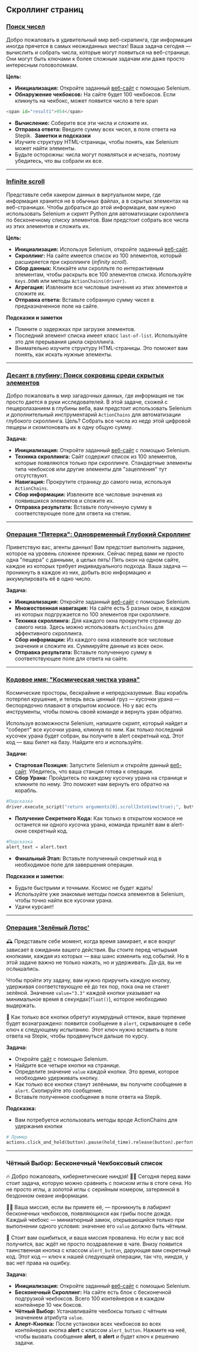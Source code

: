 ## Скроллинг страниц

### [Поиск чисел](https://github.com/vypiemzalyubov/qa-automation/blob/main/Selenium/Selenium%20Python/3.%20Page%20Scrolling/task_1.py)

Добро пожаловать в удивительный мир веб-скрапинга, где информация иногда прячется в самых неожиданных местах! Ваша задача сегодня — вычислить и собрать числа, которые могут появиться на веб-странице. Они могут быть ключами к более сложным задачам или даже просто интересным головоломкам.

**Цель:**
- **Инициализация:** Откройте заданный [веб-сайт](https://parsinger.ru/scroll/2/index.html) с помощью Selenium.
- **Обнаружение чекбоксов:** На сайте будет 100 чекбоксов. Если кликнуть на чекбокс, может появится число в теге span 
```python
​​​​​​​<span id="result1">954</span>
```
- **Вычисление:** Соберите все эти числа и сложите их. 
- **Отправка ответа:** Введите сумму всех чисел, в поле ответа на Stepik.
​​
**Заметки и подсказки**
- Изучите структуру HTML-страницы, чтобы понять, как Selenium может найти элементы.
- Будьте осторожны: числа могут появляться и исчезать, поэтому убедитесь, что вы собрали их все.

---

### [Infinite scroll](https://github.com/vypiemzalyubov/qa-automation/blob/main/Selenium/Selenium%20Python/3.%20Page%20Scrolling/task_2.py)

Представьте себя хакером данных в виртуальном мире, где информация хранится не в обычных файлах, а в скрытых элементах на веб-страницах. Чтобы добраться до этой информации, вам нужно использовать Selenium и скрипт Python для автоматизации скроллинга по бесконечному списку элементов. Вам предстоит собрать все числа из этих элементов и сложить их.

**Цель:**
- **Инициализация:** Используя Selenium, откройте заданный [веб-сайт](https://parsinger.ru/infiniti_scroll_1/).
- **Скроллинг:** На сайте имеется список из 100 элементов, который расширяется при скроллинге (*infinity scroll*).
- **Сбор данных:** Кликайте или скролльте по интерактивным элементам, чтобы раскрыть все 100 элементов списка. Используйте `Keys.DOWN` или методы `ActionChains(driver)`.
- **Агрегация:** Извлеките все числовые значения из этих элементов и сложите их.
- **Отправка ответа:** Вставьте собранную сумму чисел в предназначенное поле на сайте.

**Подсказки и заметки**
- Помните о задержках при загрузке элементов.
- Последний элемент списка имеет класс `last-of-list`. Используйте это для прерывания цикла скроллинга.
- Внимательно изучите структуру HTML-страницы. Это поможет вам понять, как искать нужные элементы.

---

### [Десант в глубину: Поиск сокровищ среди скрытых элементов](https://github.com/vypiemzalyubov/qa-automation/blob/main/Selenium/Selenium%20Python/3.%20Page%20Scrolling/task_3.py)

Добро пожаловать в мир загадочных данных, где информация не так просто дается в руки исследователей. В этой задаче, схожей с пещеролазанием в глубины веба, вам предстоит использовать Selenium и дополнительный инструментарий `ActionChains` для автоматизации глубокого скроллинга. Цель? Собрать все числа из недр этой цифровой пещеры и скомпоновать их в одну общую сумму.

**Задача:**
- **Инициализация:** Откройте заданный [веб-сайт](https://parsinger.ru/infiniti_scroll_2/) с помощью Selenium.
- **Техника скроллинга:** Сайт содержит список из 100 элементов, которые появляются только при скроллинге. Стандартные элементы типа чекбоксов или другие элементы для "зацепления" тут отсутствуют.
- **Навигация:** Прокрутите страницу до самого низа, используя `ActionChains`.
- **Сбор информации:** Извлеките все числовые значения из появившихся элементов и сложите их.
- **Отправка результата:** Вставьте полученную сумму в соответствующее поле для ответа на степик.

---

### [Операция "Пятерка": Одновременный Глубокий Скроллинг](https://github.com/vypiemzalyubov/qa-automation/blob/main/Selenium/Selenium%20Python/3.%20Page%20Scrolling/task_4.py)

Приветствую вас, агенты данных! Вам предстоит выполнить задание, которое на уровень сложнее прежних. Сейчас перед вами не просто одна "пещера" с данными, а целых пять! Пять окон на одном сайте, каждое из которых требует индивидуального подхода. Ваша задача — проникнуть в каждое из них, добыть всю информацию и аккумулировать её в одно число.

**Задача:**
- **Инициализация:** Откройте заданный [веб-сайт](https://parsinger.ru/infiniti_scroll_3/) с помощью Selenium.
- **Множественная навигация:** На сайте есть 5 разных окон, в каждом из которых подгружается по 100 элементов при скроллинге.
- **Техника скроллинга:** Для каждого окна прокрутите страницу до самого низа. Здесь можно использовать `ActionChains` для эффективного скроллинга.
- **Сбор информации:** Из каждого окна извлеките все числовые значения и сложите их. Суммируйте данные из всех окон.
- **Отправка результата:** Вставьте полученную сумму в соответствующее поле для ответа на сайте.

---

### [Кодовое имя: "Космическая чистка урана"](https://github.com/vypiemzalyubov/qa-automation/blob/main/Selenium/Selenium%20Python/3.%20Page%20Scrolling/task_5.py)

Космические просторы, бескрайние и непредсказуемые. Ваш корабль потерпел крушение, и теперь весь ценный груз — кусочки урана — беспорядочно плавают в открытом космосе. Но у вас есть инструменты, чтобы помочь своей команде и вернуть уран обратно.

Используя возможности Selenium, напишите скрипт, который найдет и "соберет" все кусочки урана, кликнув по ним. Как только последний кусочек урана будет собран, вы получите в alert секретный код. Этот код — ваш билет на базу. Найдите его и используйте.

**Задачи:**
- **Стартовая Позиция:** Запустите Selenium и откройте данный [веб-сайт](https://parsinger.ru/selenium/5.7/1/index.html). Убедитесь, что ваша станция готова к операции.
- **Сбор Урана:** Пройдитесь по каждому кусочку урана на странице и кликните по нему. Это поможет нам вернуть его обратно на корабль.
```python
#Подсказка
driver.execute_script("return arguments[0].scrollIntoView(true);", button)
```
- **Получение Секретного Кода:** Как только в открытом космосе не останется ни одного кусочка урана, команда пришлёт вам в alert-окне секретный код.
```python
#Подсказка
alert_text = alert.text
```
- **Финальный Этап:** Вставьте полученный секретный код в необходимое поле для завершения операции.

**Подсказки и заметки:**
- Будьте быстрыми и точными. Космос не будет ждать!
- Используйте уже знакомые методы поиска элементов в Selenium, чтобы точно найти все кусочки урана.
- Удачи курсант!

---

### [Операция 'Зелёный Лотос'](https://github.com/vypiemzalyubov/qa-automation/blob/main/Selenium/Selenium%20Python/3.%20Page%20Scrolling/task_6.py)

🕰️ Представьте себе момент, когда время замирает, и все вокруг зависает в ожидании вашего действия. Вы стоите перед четырьмя кнопками, каждая из которых — ваш шанс изменить ход событий. Но в этой задаче важно не только нажать, но и удерживать. Да-да, вы не ослышались. 

Чтобы пройти эту задачу, вам нужно приручить каждую кнопку, удерживая соответствующую её до тех пор, пока она не станет зелёной. Значение `value="3.3"` каждой кнопки указывает на минимальное время в секундах(`float()`), которое необходимо выдержать.

🔮 Как только все кнопки обретут изумрудный оттенок, ваше терпение будет вознаграждено: появится сообщение в `alert`, скрывающее в себе ключ к следующему испытанию. Этот ключ нужно вставить в поле ответа на Stepiк, чтобы продвинуться дальше по курсу.

**Задача:**
- Откройте [сайт](https://parsinger.ru/selenium/5.7/5/index.html) с помощью Selenium.
- Найдите все четыре кнопки на странице.
- Определите значение `value` каждой кнопки. Это время, которое необходимо удерживать кнопку.
- Как только все кнопки станут зелёными, вы получите сообщение в `alert`. Скопируйте это сообщение.
- Вставьте полученное сообщение в поле ответа на Stepik.
 
**Подсказка:**
- Вам потребуется использовать методы вроде ActionChains для удержания кнопки
```python
# Пример
actions.click_and_hold(button).pause(hold_time).release(button).perform()
```

---

### Чётный Выбор: Бесконечный Чекбоксовый список

🔥 Добро пожаловать, кибернетические ниндзя! 🐱‍💻 Сегодня перед вами стоит задача, которую можно сравнить с поиском иглы в стоге сена. Но не просто иглы, а золотой иглы с серийным номером, затерянной в бездонном океане информации.

🕵️‍♀️ Ваша миссия, если вы примете её, — проникнуть в лабиринт бесконечных чекбоксов, появляющихся как грибы после дождя. Каждый чекбокс — миниатюрный замок, открывающийся только при выполнении одного условия: значение его `value` должно быть чётным.

🚀 Стоит вам ошибиться, и ваша миссия провалена. Но если у вас всё получится, вас ждёт не просто поздравление в чате. Внизу появится таинственная кнопка с классом `alert_button`, дарующая вам секретный код. Этот код — ключ к нашей следующей операции, так что, ниндзя, у вас нет права на ошибку.

**Задача:**
- **Инициализация:** Откройте заданный [веб-сайт](https://parsinger.ru/selenium/5.7/4/index.html) с помощью Selenium.
- **Бесконечный Скроллинг:** На сайте есть блок с бесконечной подгрузкой чекбоксов. Всего 100 контейнеров и в каждом контейнере 10 чек боксов.
- **Чётный Выбор:** Устанавливайте чекбоксы только с чётным значением атрибута `value`.
- **Алерт-Кнопка:** После установки всех чекбоксов во всех контейнерах кнопка **alert** с классом `alert_button`. Нажмите на неё, чтобы вызвать сообщение **alert**, в **alert** и будет ключ к решению задачи.